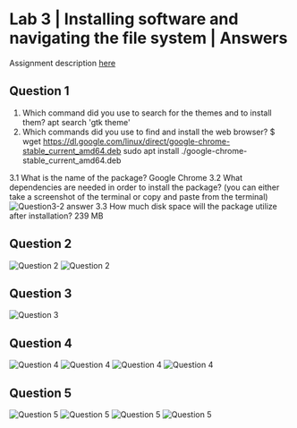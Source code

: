 # Lab 3 | Installing software and navigating the file system | Answers
Assignment description [here](https://raw.githubusercontent.com/ra559/cis106/main/labs/lab3.md)

## Question 1
1. Which command did you use to search for the themes and to install them?
   apt search 'gtk theme'
2. Which commands did you use to find and install the web browser?
   $ wget https://dl.google.com/linux/direct/google-chrome-stable_current_amd64.deb
    sudo apt install ./google-chrome-stable_current_amd64.deb

3.1 What is the name of the package?
    Google Chrome
3.2 What dependencies are needed in order to install the package? (you can either take a screenshot of the terminal or copy and paste from the terminal)
![Question3-2 answer](../imgs/Lab3Q1.png)
3.3 How much disk space will the package utilize after installation?
239 MB
 

## Question 2
![Question 2](../imgs/Lab3Q2.png)
![Question 2](../imgs/Lab3Q2-2.png)
## Question 3
![Question 3](../imgs/Lab3Q3.png)

## Question 4
![Question 4](../imgs/Lab3Q4-1.png)
![Question 4](../imgs/Lab3Q4-2.png)
![Question 4](../imgs/Lab3Q4-2-1.png)
![Question 4](../imgs/Lab3Q4-3.png)

## Question 5
![Question 5](../imgs/Lab3Q5.png)
![Question 5](../imgs/Lab3Q5-2.png)
![Question 5](../imgs/Lab3Q5-3.png)
![Question 5](../imgs/Lab3Q5-4.png)